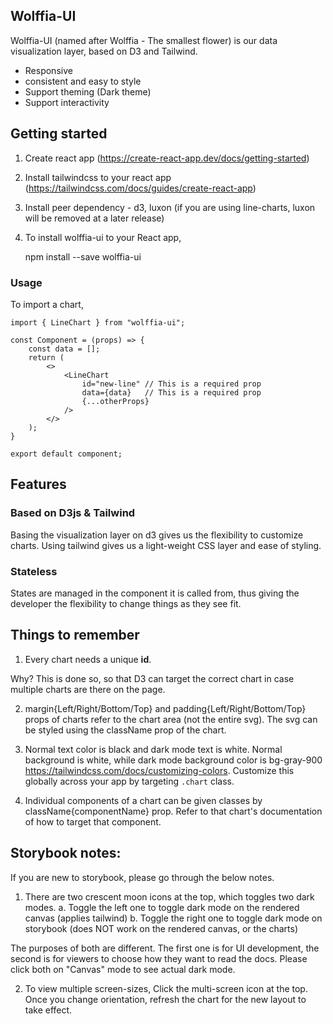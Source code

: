 ## Wolffia-UI

Wolffia-UI (named after Wolffia - The smallest flower) is our data visualization layer, based on D3 and Tailwind.

- Responsive
- consistent and easy to style
- Support theming (Dark theme)
- Support interactivity

## Getting started

1. Create react app (https://create-react-app.dev/docs/getting-started)
2. Install tailwindcss to your react app (https://tailwindcss.com/docs/guides/create-react-app)
3. Install peer dependency - d3, luxon (if you are using line-charts, luxon will be removed at a later release)

4. To install wolffia-ui to your React app, 

    npm install --save wolffia-ui

### Usage

To import a chart,

    import { LineChart } from "wolffia-ui";

    const Component = (props) => {
        const data = [];
        return (
            <>
                <LineChart 
                    id="new-line" // This is a required prop
                    data={data}   // This is a required prop
                    {...otherProps}
                />
            </>
        );
    }

    export default component;

## Features

### Based on D3js & Tailwind

Basing the visualization layer on d3 gives us the flexibility to customize charts. Using tailwind gives us a light-weight CSS layer and ease of styling.

### Stateless

States are managed in the component it is called from, thus giving the developer the flexibility to change things as they see fit.

## Things to remember

1. Every chart needs a unique **id**.

Why?
This is done so, so that D3 can target the correct chart in case multiple charts are there on the page.

2. margin{Left/Right/Bottom/Top} and padding{Left/Right/Bottom/Top} props of charts refer to the chart area (not the entire svg). The svg can be styled using the className prop of the chart.

3. Normal text color is black and dark mode text is white. Normal background is white, while dark mode background color is bg-gray-900 https://tailwindcss.com/docs/customizing-colors. Customize this globally across your app by targeting `.chart` class.

4. Individual components of a chart can be given classes by className{componentName} prop. Refer to that chart's documentation of how to target that component.

## Storybook notes:

If you are new to storybook, please go through the below notes.

1. There are two crescent moon icons at the top, which toggles two dark modes.
   a. Toggle the left one to toggle dark mode on the rendered canvas (applies tailwind)
   b. Toggle the right one to toggle dark mode on storybook (does NOT work on the rendered canvas, or the charts)

The purposes of both are different. The first one is for UI development, the second is for viewers to choose how they want to read the docs.
Please click both on "Canvas" mode to see actual dark mode.

2. To view multiple screen-sizes, Click the multi-screen icon at the top. Once you change orientation, refresh the chart for the new layout to take effect.
